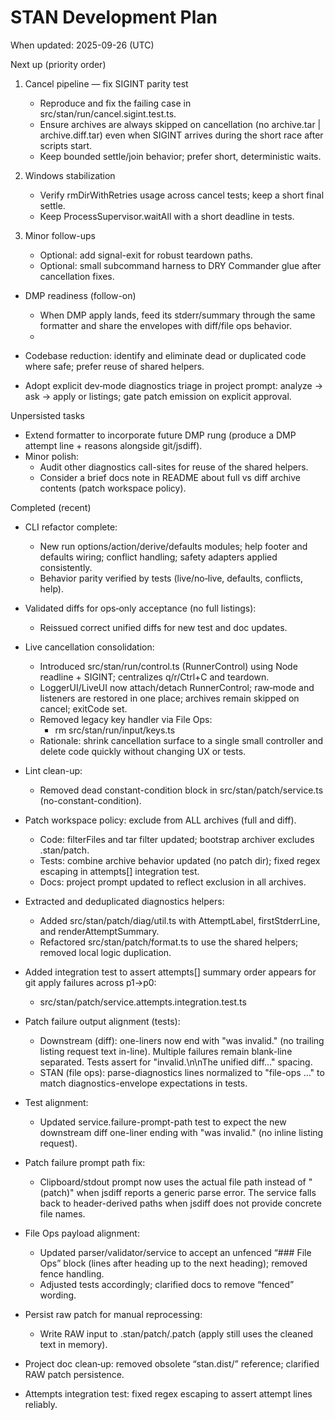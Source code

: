 # STAN Development Plan

When updated: 2025-09-26 (UTC)

Next up (priority order)

1. Cancel pipeline — fix SIGINT parity test
   - Reproduce and fix the failing case in src/stan/run/cancel.sigint.test.ts.
   - Ensure archives are always skipped on cancellation (no archive.tar | archive.diff.tar) even when SIGINT arrives during the short race after scripts start.
   - Keep bounded settle/join behavior; prefer short, deterministic waits.

2. Windows stabilization
   - Verify rmDirWithRetries usage across cancel tests; keep a short final settle.
   - Keep ProcessSupervisor.waitAll with a short deadline in tests.

3. Minor follow-ups
   - Optional: add signal-exit for robust teardown paths.
   - Optional: small subcommand harness to DRY Commander glue after cancellation fixes.

- DMP readiness (follow-on)
  - When DMP apply lands, feed its stderr/summary through the same formatter and share the envelopes with diff/file ops behavior.
  -
- Codebase reduction: identify and eliminate dead or duplicated code where safe; prefer reuse of shared helpers.

- Adopt explicit dev‑mode diagnostics triage in project prompt: analyze → ask → apply or listings; gate patch emission on explicit approval.

Unpersisted tasks

- Extend formatter to incorporate future DMP rung (produce a DMP attempt line + reasons alongside git/jsdiff).
- Minor polish:
  - Audit other diagnostics call-sites for reuse of the shared helpers.
  - Consider a brief docs note in README about full vs diff archive contents (patch workspace policy).

Completed (recent)

- CLI refactor complete:
  - New run options/action/derive/defaults modules; help footer and defaults wiring; conflict handling; safety adapters applied consistently.
  - Behavior parity verified by tests (live/no‑live, defaults, conflicts, help).

- Validated diffs for ops‑only acceptance (no full listings):
  - Reissued correct unified diffs for new test and doc updates.

- Live cancellation consolidation:
  - Introduced src/stan/run/control.ts (RunnerControl) using Node readline + SIGINT; centralizes q/r/Ctrl+C and teardown.
  - LoggerUI/LiveUI now attach/detach RunnerControl; raw‑mode and listeners are restored in one place; archives remain skipped on cancel; exitCode set.
  - Removed legacy key handler via File Ops:
    - rm src/stan/run/input/keys.ts
  - Rationale: shrink cancellation surface to a single small controller and delete code quickly without changing UX or tests.

- Lint clean-up:
  - Removed dead constant-condition block in src/stan/patch/service.ts (no-constant-condition).

- Patch workspace policy: exclude from ALL archives (full and diff).
  - Code: filterFiles and tar filter updated; bootstrap archiver excludes .stan/patch.
  - Tests: combine archive behavior updated (no patch dir); fixed regex escaping in attempts[] integration test.
  - Docs: project prompt updated to reflect exclusion in all archives.

- Extracted and deduplicated diagnostics helpers:
  - Added src/stan/patch/diag/util.ts with AttemptLabel, firstStderrLine, and renderAttemptSummary.
  - Refactored src/stan/patch/format.ts to use the shared helpers; removed local logic duplication.

- Added integration test to assert attempts[] summary order appears for git apply failures across p1→p0:
  - src/stan/patch/service.attempts.integration.test.ts

- Patch failure output alignment (tests):
  - Downstream (diff): one-liners now end with "was invalid." (no trailing listing request text in-line). Multiple failures remain blank-line separated. Tests assert for "invalid.\n\nThe unified diff..." spacing.
  - STAN (file ops): parse-diagnostics lines normalized to "file-ops …" to match diagnostics-envelope expectations in tests.

- Test alignment:
  - Updated service.failure-prompt-path test to expect the new downstream diff one-liner ending with "was invalid." (no inline listing request).
- Patch failure prompt path fix:
  - Clipboard/stdout prompt now uses the actual file path instead of "(patch)" when jsdiff reports a generic parse error. The service falls back to header-derived paths when jsdiff does not provide concrete file names.
- File Ops payload alignment:
  - Updated parser/validator/service to accept an unfenced “### File Ops” block (lines after heading up to the next heading); removed fence handling.
  - Adjusted tests accordingly; clarified docs to remove “fenced” wording.

- Persist raw patch for manual reprocessing:
  - Write RAW input to .stan/patch/.patch (apply still uses the cleaned text in memory).
- Project doc clean‑up: removed obsolete “stan.dist/” reference; clarified RAW patch persistence.
- Attempts integration test: fixed regex escaping to assert attempt lines reliably.
